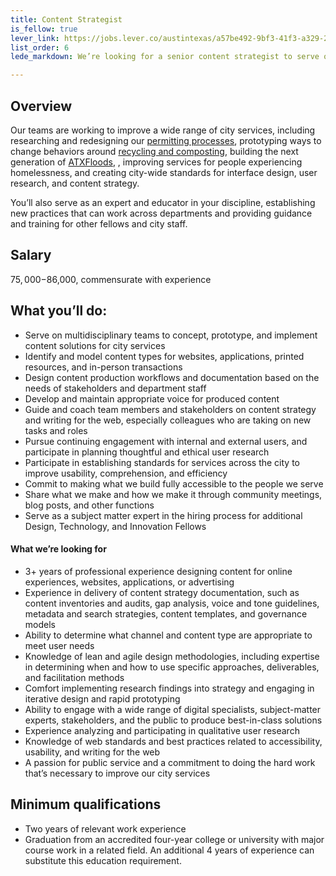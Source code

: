 ```yaml
---
title: Content Strategist		
is_fellow: true
lever_link: https://jobs.lever.co/austintexas/a57be492-9bf3-41f3-a329-2751fea9256b/apply
list_order: 6
lede_markdown: We’re looking for a senior content strategist to serve on multidisciplinary project teams with career civil servants, actively demonstrating the value of iterative development and user-centered design.

---
```

## Overview
Our teams are working to improve a wide range of city services, including researching and redesigning our [permitting processes](http://www.austintexas.gov/department/development-services), prototyping ways to change behaviors around [recycling and composting](http://www.austintexas.gov/department/austin-resource-recovery), building the next generation of [ATXFloods](https://www.atxfloods.com), , improving services for people experiencing homelessness, and creating city-wide standards for interface design, user research, and content strategy.		

You’ll also serve as an expert and educator in your discipline, establishing new practices that can work across departments and providing guidance and training for other fellows and city staff.		

## Salary		

$75,000-$86,000, commensurate with experience		

## What you’ll do:		

*   Serve on multidisciplinary teams to concept, prototype, and implement content solutions for city services		
*   Identify and model content types for websites, applications, printed resources, and in-person transactions		
*   Design content production workflows and documentation based on the needs of stakeholders and department staff		
*   Develop and maintain appropriate voice for produced content		
*   Guide and coach team members and stakeholders on content strategy and writing for the web, especially colleagues who are taking on new tasks and roles		
*   Pursue continuing engagement with internal and external users, and participate in planning thoughtful and ethical user research		
*   Participate in establishing standards for services across the city to improve usability, comprehension, and efficiency		
*   Commit to making what we build fully accessible to the people we serve		
*   Share what we make and how we make it through community meetings, blog posts, and other functions		
*   Serve as a subject matter expert in the hiring process for additional Design, Technology, and Innovation Fellows		

#### What we’re looking for		

*   3+ years of professional experience designing content for online experiences, websites, applications, or advertising		
*   Experience in delivery of content strategy documentation, such as content inventories and audits, gap analysis, voice and tone guidelines, metadata and search strategies, content templates, and governance models		
*   Ability to determine what channel and content type are appropriate to meet user needs		
*   Knowledge of lean and agile design methodologies, including expertise in determining when and how to use specific approaches, deliverables, and facilitation methods		
*   Comfort implementing research findings into strategy and engaging in iterative design and rapid prototyping		
*   Ability to engage with a wide range of digital specialists, subject-matter experts, stakeholders, and the public to produce best-in-class solutions		
*   Experience analyzing and participating in qualitative user research		
*   Knowledge of web standards and best practices related to accessibility, usability, and writing for the web		
*   A passion for public service and a commitment to doing the hard work that’s necessary to improve our city services		

## Minimum qualifications		

*   Two years of relevant work experience		
*   Graduation from an accredited four-year college or university with major course work in a related field. An additional 4 years of experience can substitute this education requirement.
